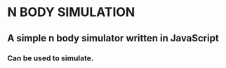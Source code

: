 # N BODY SIMULATION
## A simple n body simulator written in JavaScript
### Can be used to simulate.

